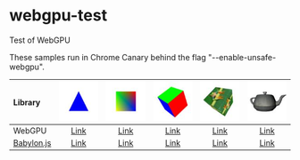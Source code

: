 # webgpu-test
Test of WebGPU

These samples run in Chrome Canary behind the flag "--enable-unsafe-webgpu".

|Library                                                      |![](assets/screenshot/triangle.jpg)                                                |![](assets/screenshot/square.jpg)                                                 |![](assets/screenshot/cube.jpg)                                                 |![](assets/screenshot/texture.jpg)                                              |![](assets/screenshot/teapot.jpg)                                               |
|:------------------------------------------------------------|:---------------------------------------------------------------------------------:|:--------------------------------------------------------------------------------:|:------------------------------------------------------------------------------:|:------------------------------------------------------------------------------:|:------------------------------------------------------------------------------:|
|WebGPU                                                       |[Link](https://cx20.github.io/webgpu-test/examples/webgpu/triangle/index.html)     |[Link](https://cx20.github.io/webgpu-test/examples/webgpu/square/index.html)      |[Link](https://cx20.github.io/webgpu-test/examples/webgpu/cube/index.html)      |[Link](https://cx20.github.io/webgpu-test/examples/webgpu/texture/index.html)   |[Link](https://cx20.github.io/webgpu-test/examples/babylonjs/webgpu/index.html) |
|[Babylon.js](https://doc.babylonjs.com/extensions/webgpu)    |[Link](https://cx20.github.io/webgpu-test/examples/babylonjs/triangle/index.html)  |[Link](https://cx20.github.io/webgpu-test/examples/babylonjs/square/index.html)   |[Link](https://cx20.github.io/webgpu-test/examples/babylonjs/cube/index.html)   |[Link](https://cx20.github.io/webgpu-test/examples/babylonjs/texture/index.html)|[Link](https://cx20.github.io/webgpu-test/examples/babylonjs/teapot/index.html) |

